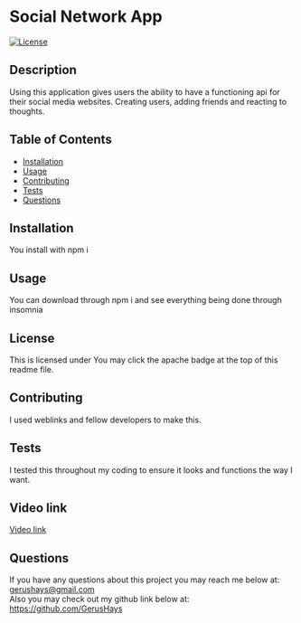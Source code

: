# Social Network App
[![License](https://img.shields.io/badge/License-Apache_2.0-blue.svg)](https://opensource.org/licenses/Apache-2.0)
## Description 
Using this application gives users the ability to have a functioning api for their social media websites. Creating users, adding friends and reacting to thoughts.

## Table of Contents

* [Installation](#installation)
* [Usage](#usage)
* [Contributing](#contributing)
* [Tests](#tests)
* [Questions](#questions)

## Installation 
You install with npm i

## Usage 
You can download through npm i and see everything being done through insomnia

## License
This is licensed under You may click the apache badge at the top of this readme file.


## Contributing 
I used weblinks and fellow developers to make this.

## Tests 
I tested this throughout my coding to ensure it looks and functions the way I want.

## Video link
[Video link](https://drive.google.com/file/d/1pPONXwTvN4bcP7oHHJHt1lYsCksa6dNe/view)
## Questions
If you have any questions about this project you may reach me below at: </br> 
gerushays@gmail.com</br>
Also you may check out my github link below at: </br>
https://github.com/GerusHays